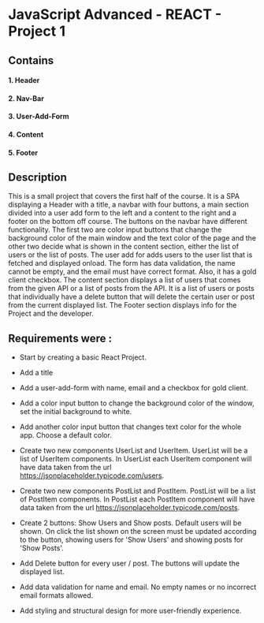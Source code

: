 # JavaScript Advanced - REACT - Project 1

## Contains

#### 1. Header

#### 2. Nav-Bar

#### 3. User-Add-Form

#### 4. Content

#### 5. Footer

## Description

This is a small project that covers the first half of the course. It is a SPA displaying a Header with a title, a navbar with four buttons, a main section divided into a user add form to the left and a content to the right and a footer on the bottom off course.
The buttons on the navbar have different functionality. The first two are color input buttons that change the background color of the main window and the text color of the page and the other two decide what is shown in the content section, either the list of users or the list of posts.
The user add for adds users to the user list that is fetched and displayed onload. The form has data validation, the name cannot be empty, and the email must have correct format. Also, it has a gold client checkbox.
The content section displays a list of users that comes from the given API or a list of posts from the API.
It is a list of users or posts that individually have a delete button that will delete the certain user or post from the current displayed list.
The Footer section displays info for the Project and the developer.




## Requirements were :


* Start by creating a basic React Project.

* Add a title

* Add a user-add-form with name, email and a checkbox for gold client.

* Add a color input button to change the background color of the window, set the initial background to white.

* Add another color input button that changes text color for the whole app. Choose a default color.

* Create two new components UserList and UserItem. UserList will be a list of UserItem components. In UserList each UserItem component will have data taken from the url https://jsonplaceholder.typicode.com/users.

* Create two new components PostList and PostItem. PostList will be a list of PostItem components. In PostList each PostItem component will have data taken from the url https://jsonplaceholder.typicode.com/posts.

* Create 2 buttons: Show Users and Show posts. Default users will be shown. On click the list shown on the screen must be updated according to the button, showing users for 'Show Users' and showing posts for 'Show Posts'.

* Add Delete button for every user / post. The buttons will update the displayed list.

* Add data validation for name and email. No empty names or no incorrect email formats allowed.

* Add styling and structural design for more user-friendly experience.

